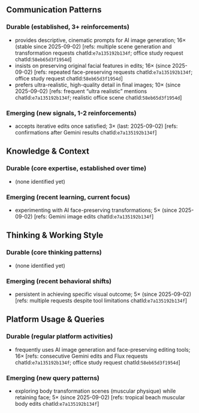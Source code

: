 ## Communication Patterns
### Durable (established, 3+ reinforcements)
- provides descriptive, cinematic prompts for AI image generation; 16× (stable since 2025-09-02) [refs: multiple scene generation and transformation requests chatId:`e7a135192b134f`; office study request chatId:`58eb65d3f1954d`]
- insists on preserving original facial features in edits; 16× (since 2025-09-02) [refs: repeated face-preserving requests chatId:`e7a135192b134f`; office study request chatId:`58eb65d3f1954d`]
- prefers ultra-realistic, high-quality detail in final images; 10× (since 2025-09-02) [refs: frequent “ultra realistic” mentions chatId:`e7a135192b134f`; realistic office scene chatId:`58eb65d3f1954d`]

### Emerging (new signals, 1-2 reinforcements)
- accepts iterative edits once satisfied; 3× (last: 2025-09-02) [refs: confirmations after Gemini results chatId:`e7a135192b134f`]

## Knowledge & Context
### Durable (core expertise, established over time)
- (none identified yet)

### Emerging (recent learning, current focus)
- experimenting with AI face-preserving transformations; 5× (since 2025-09-02) [refs: Gemini image edits chatId:`e7a135192b134f`]

## Thinking & Working Style
### Durable (core thinking patterns)
- (none identified yet)

### Emerging (recent behavioral shifts)
- persistent in achieving specific visual outcome; 5× (since 2025-09-02) [refs: multiple requests despite tool limitations chatId:`e7a135192b134f`]

## Platform Usage & Queries
### Durable (regular platform activities)
- frequently uses AI image generation and face-preserving editing tools; 16× [refs: consecutive Gemini edits and Flux requests chatId:`e7a135192b134f`; office study request chatId:`58eb65d3f1954d`]

### Emerging (new query patterns)
- exploring body transformation scenes (muscular physique) while retaining face; 5× (since 2025-09-02) [refs: tropical beach muscular body edits chatId:`e7a135192b134f`]